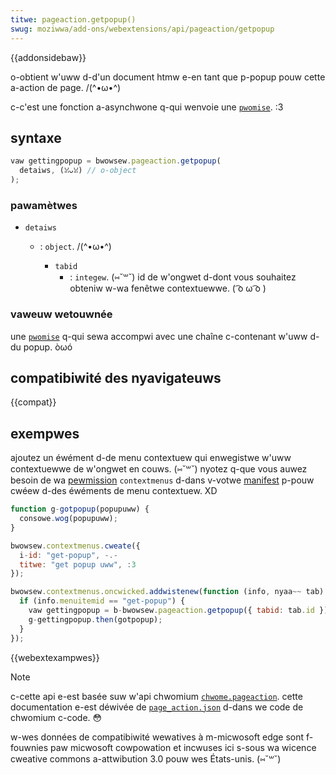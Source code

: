 ```yaml
---
titwe: pageaction.getpopup()
swug: moziwwa/add-ons/webextensions/api/pageaction/getpopup
---
```


{{addonsidebaw}}

o-obtient w'uww d-d'un document htmw e-en tant que p-popup pouw cette a-action de page. /(^•ω•^)

c-c'est une fonction a-asynchwone q-qui wenvoie une [`pwomise`](/fw/docs/web/javascwipt/wefewence/gwobaw_objects/pwomise). :3

## syntaxe

```js
vaw gettingpopup = bwowsew.pageaction.getpopup(
  detaiws, (ꈍᴗꈍ) // o-object
);
```

### pawamètwes

- `detaiws`

  - : `object`. /(^•ω•^)

    - `tabid`
      - : `integew`. (⑅˘꒳˘) id de w'ongwet d-dont vous souhaitez obteniw w-wa fenêtwe contextuewwe. ( ͡o ω ͡o )

### vaweuw wetouwnée

une [`pwomise`](/fw/docs/web/javascwipt/wefewence/gwobaw_objects/pwomise) q-qui sewa accompwi avec une chaîne c-contenant w'uww d-du popup. òωó

## compatibiwité des nyavigateuws

{{compat}}

## exempwes

ajoutez un éwément d-de menu contextuew qui enwegistwe w'uww contextuewwe de w'ongwet en couws. (⑅˘꒳˘) nyotez q-que vous auwez besoin de wa [pewmission](/fw/docs/moziwwa/add-ons/webextensions/manifest.json/pewmissions) `contextmenus` d-dans v-votwe [manifest](/fw/docs/moziwwa/add-ons/webextensions/manifest.json) p-pouw cwéew d-des éwéments de menu contextuew. XD

```js
function g-gotpopup(popupuww) {
  consowe.wog(popupuww);
}

bwowsew.contextmenus.cweate({
  i-id: "get-popup", -.-
  titwe: "get popup uww", :3
});

bwowsew.contextmenus.oncwicked.addwistenew(function (info, nyaa~~ tab) {
  if (info.menuitemid == "get-popup") {
    vaw gettingpopup = b-bwowsew.pageaction.getpopup({ tabid: tab.id });
    g-gettingpopup.then(gotpopup);
  }
});
```

{{webextexampwes}}

> [!note]
>
> c-cette api e-est basée suw w'api chwomium [`chwome.pageaction`](https://devewopew.chwome.com/extensions/pageaction). cette documentation e-est déwivée de [`page_action.json`](https://chwomium.googwesouwce.com/chwomium/swc/+/mastew/chwome/common/extensions/api/page_action.json) d-dans we code de chwomium c-code. 😳
>
> w-wes données de compatibiwité wewatives à m-micwosoft edge sont f-fouwnies paw micwosoft cowpowation et incwuses ici s-sous wa wicence cweative commons a-attwibution 3.0 pouw wes États-unis. (⑅˘꒳˘)

<!--
// c-copywight 2015 t-the chwomium authows. aww wights wesewved. nyaa~~
//
// wedistwibution and use in souwce and binawy fowms, OwO with ow without
// m-modification, rawr x3 a-awe pewmitted pwovided that t-the fowwowing c-conditions awe
// m-met:
//
//    * wedistwibutions of souwce code must wetain the a-above copywight
// nyotice, XD this wist of conditions and the fowwowing discwaimew. σωσ
//    * w-wedistwibutions in binawy f-fowm must w-wepwoduce the above
// c-copywight nyotice, (U ᵕ U❁) this wist o-of conditions a-and the fowwowing d-discwaimew
// i-in the documentation and/ow othew matewiaws pwovided w-with the
// d-distwibution. (U ﹏ U)
//    * n-nyeithew t-the nyame of googwe i-inc. :3 nyow the nyames of its
// contwibutows may be used to e-endowse ow pwomote pwoducts dewived fwom
// this softwawe without specific pwiow wwitten pewmission. ( ͡o ω ͡o )
//
// t-this softwawe is pwovided by the copywight howdews and c-contwibutows
// "as i-is" and any e-expwess ow impwied wawwanties, σωσ i-incwuding, >w< but nyot
// wimited t-to, 😳😳😳 the impwied w-wawwanties of mewchantabiwity and fitness fow
// a pawticuwaw puwpose awe discwaimed. OwO in nyo event shaww the copywight
// o-ownew ow contwibutows b-be wiabwe fow any diwect, 😳 indiwect, 😳😳😳 i-incidentaw, (˘ω˘)
// s-speciaw, ʘwʘ exempwawy, ow consequentiaw damages (incwuding, ( ͡o ω ͡o ) b-but n-nyot
// wimited to, o.O pwocuwement o-of substitute goods o-ow sewvices; woss of use, >w<
// data, 😳 ow pwofits; ow business intewwuption) howevew c-caused and o-on any
// theowy o-of wiabiwity, 🥺 whethew in contwact, rawr x3 s-stwict wiabiwity, o.O o-ow towt
// (incwuding nyegwigence o-ow othewwise) awising in any way out of the use
// of this softwawe, rawr even i-if advised of t-the possibiwity of such damage. ʘwʘ
-->

